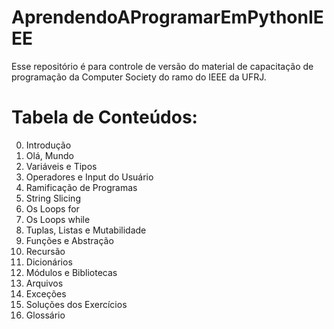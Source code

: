 # AprendendoAProgramarEmPythonIEEE
Esse repositório é para controle de versão do material de capacitação de programação da Computer Society do ramo do IEEE da UFRJ.

# Tabela de Conteúdos:
<ol start=0>
    <li>Introdução</li>
    <li>Olá, Mundo</li>
    <li>Variáveis e Tipos</li>
    <li>Operadores e Input do Usuário</li>
    <li>Ramificação de Programas</li>
    <li>String Slicing</li>
    <li>Os Loops for</li>
    <li>Os Loops while</li>
    <li>Tuplas, Listas e Mutabilidade</li>
    <li>Funções e Abstração</li>
    <li>Recursão</li>
    <li>Dicionários</li>
    <li>Módulos e Bibliotecas</li>
    <li>Arquivos</li>
    <li>Exceções</li>
    <li>Soluções dos Exercícios</li>
    <li>Glossário</li>
</ol>
